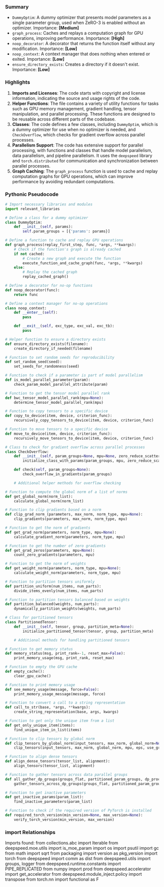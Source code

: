 

### Summary



* `DummyOptim`: A dummy optimizer that presents model parameters as a single parameter group, used when ZeRO-3 is enabled without an optimizer. Importance: **[Medium]**
* `graph_process`: Caches and replays a computation graph for GPU operations, improving performance. Importance: **[High]**
* `noop_decorator`: A decorator that returns the function itself without any modification. Importance: **[Low]**
* `noop_context`: A context manager that does nothing when entered or exited. Importance: **[Low]**
* `ensure_directory_exists`: Creates a directory if it doesn't exist. Importance: **[Low]**

### Highlights



1. **Imports and Licenses**: The code starts with copyright and license information, indicating the source and usage rights of the code.
2. **Helper Functions**: The file contains a variety of utility functions for tasks such as GPU memory management, gradient handling, tensor manipulation, and parallel processing. These functions are designed to be reusable across different parts of the codebase.
3. **Classes**: The code defines a few classes, including `DummyOptim`, which is a dummy optimizer for use when no optimizer is needed, and `CheckOverflow`, which checks for gradient overflow across parallel processes.
4. **Parallelism Support**: The code has extensive support for parallel processing, with functions and classes that handle model parallelism, data parallelism, and pipeline parallelism. It uses the `deepspeed` library and `torch.distributed` for communication and synchronization between parallel processes.
5. **Graph Caching**: The `graph_process` function is used to cache and replay computation graphs for GPU operations, which can improve performance by avoiding redundant computations.

### Pythonic Pseudocode

```python
# Import necessary libraries and modules
import relevant_libraries

# Define a class for a dummy optimizer
class DummyOptim:
    def __init__(self, params):
        self.param_groups = [{'params': params}]

# Define a function to cache and replay GPU operations
def graph_process(replay_first_step, func, *args, **kwargs):
    # Check if the function's graph is already cached
    if not cached:
        # Create a new graph and execute the function
        execute_function_and_cache_graph(func, *args, **kwargs)
    else:
        # Replay the cached graph
        replay_cached_graph()

# Define a decorator for no-op functions
def noop_decorator(func):
    return func

# Define a context manager for no-op operations
class noop_context:
    def __enter__(self):
        pass

    def __exit__(self, exc_type, exc_val, exc_tb):
        pass

# Helper function to ensure a directory exists
def ensure_directory_exists(filename):
    create_directory_if_needed(filename)

# Function to set random seeds for reproducibility
def set_random_seed(seed):
    set_seeds_for_randomness(seed)

# Function to check if a parameter is part of model parallelism
def is_model_parallel_parameter(param):
    check_param_model_parallel_attribute(param)

# Function to get the tensor model parallel rank
def bwc_tensor_model_parallel_rank(mpu=None):
    determine_tensor_model_parallel_rank(mpu)

# Function to copy tensors to a specific device
def copy_to_device(item, device, criterion_func):
    recursively_copy_tensors_to_device(item, device, criterion_func)

# Function to move tensors to a specific device
def move_to_device(item, device, criterion_func):
    recursively_move_tensors_to_device(item, device, criterion_func)

# Class to check for gradient overflow across parallel processes
class CheckOverflow:
    def __init__(self, param_groups=None, mpu=None, zero_reduce_scatter=False, deepspeed=None):
        initialize_class_with_params(param_groups, mpu, zero_reduce_scatter, deepspeed)

    def check(self, param_groups=None):
        check_overflow_in_gradients(param_groups)

    # Additional helper methods for overflow checking

# Function to compute the global norm of a list of norms
def get_global_norm(norm_list):
    calculate_global_norm(norm_list)

# Function to clip gradients based on a norm
def clip_grad_norm_(parameters, max_norm, norm_type, mpu=None):
    clip_gradients(parameters, max_norm, norm_type, mpu)

# Function to get the norm of gradients
def get_grad_norm(parameters, norm_type, mpu=None):
    calculate_gradient_norm(parameters, norm_type, mpu)

# Function to get the number of zero gradients
def get_grad_zeros(parameters, mpu=None):
    count_zero_gradients(parameters, mpu)

# Function to get the norm of weights
def get_weight_norm(parameters, norm_type, mpu=None):
    calculate_weight_norm(parameters, norm_type, mpu)

# Function to partition tensors uniformly
def partition_uniform(num_items, num_parts):
    divide_items_evenly(num_items, num_parts)

# Function to partition tensors balanced based on weights
def partition_balanced(weights, num_parts):
    dynamically_partition_weights(weights, num_parts)

# Class for partitioned tensors
class PartitionedTensor:
    def __init__(self, tensor, group, partition_meta=None):
        initialize_partitioned_tensor(tensor, group, partition_meta)

    # Additional methods for handling partitioned tensors

# Function to get memory status
def memory_status(msg, print_rank=-1, reset_max=False):
    print_memory_usage(msg, print_rank, reset_max)

# Function to empty the GPU cache
def empty_cache():
    clear_gpu_cache()

# Function to print memory usage
def see_memory_usage(message, force=False):
    print_memory_usage_message(message, force)

# Function to convert a call to a string representation
def call_to_str(base, *args, **kwargs):
    create_string_representation(base, args, kwargs)

# Function to get only the unique item from a list
def get_only_unique_item(items):
    find_unique_item_in_list(items)

# Function to clip tensors by global norm
def clip_tensors_by_global_norm(input_tensors, max_norm, global_norm=None, mpu=None, eps=1e-6, use_graph=False):
    clip_tensors(input_tensors, max_norm, global_norm, mpu, eps, use_graph)

# Function to align dense tensors
def align_dense_tensors(tensor_list, alignment):
    align_tensors(tensor_list, alignment)

# Function to gather tensors across data parallel groups
def all_gather_dp_groups(groups_flat, partitioned_param_groups, dp_process_group, start_alignment_factor, allgather_bucket_size):
    gather_tensors_across_dp_groups(groups_flat, partitioned_param_groups, dp_process_group, start_alignment_factor, allgather_bucket_size)

# Function to get inactive parameters
def get_inactive_params(param_list):
    find_inactive_parameters(param_list)

# Function to check if the required version of PyTorch is installed
def required_torch_version(min_version=None, max_version=None):
    verify_torch_version(min_version, max_version)
```


### import Relationships

Imports found:
from collections.abc import Iterable
from deepspeed.moe.utils import is_moe_param
import os
import psutil
import gc
from math import sqrt
from packaging import version as pkg_version
import torch
from deepspeed import comm as dist
from deepspeed.utils import groups, logger
from deepspeed.runtime.constants import PIPE_REPLICATED
from numpy import prod
from deepspeed.accelerator import get_accelerator
from deepspeed.module_inject.policy import transpose
from torch.nn import functional as F